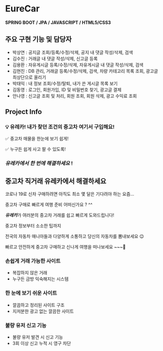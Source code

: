 # EureCar

**SPRING BOOT / JPA / JAVASCRIPT / HTML5/CSS3**

## 주요 구현 기능 및 담당자
- 박상연 : 공지글 조회/등록/수정/삭제, 공지 내 댓글 작성/삭제, 검색
- 김수진 : 거래글 내 댓글 작성/삭제, 신고글 등록
- 김용환 : 자유게시글 등록/수정/삭제, 자유게시글 내 댓글 작성/삭제, 검색
- 김현진 : DB 관리, 거래글 등록/수정/삭제, 검색, 차량 카테고리 목록 조회, 광고글 최상단으로 올리기
- 박태익 : 내 정보 조회/수정/탈퇴, 내가 쓴 게시글 목록 보기
- 김동영 : 로그인, 회원가입, ID 및 비밀번호 찾기, 광고글 결제
- 안나영 : 신고글 조회 및 처리, 회원 조회, 회원 삭제, 광고 수익료 조회

## Project Info

### 💡 유레카! 내가 찾던 조건의 중고차 여기서 구입해요!

✅ 중고차 매물을 한눈에 보기 쉽게!

✅ 누구든 쉽게 사고 팔 수 있도록!

### ***유레카**에서 한 번에 해결하세요* !

## 중고차 직거래 유레카에서 해결하세요

코로나 19로 신차 구매하려면 아직도 최소 몇 달은 기다려야 하는 요즘…

중고차 구매로 빠르게 여행 준비 어떠신가요 ? ^^

***유레카***가 여러분의 중고차 거래를 쉽고 빠르게 도와드립니다!

중고차 정보부터 소소한 팁까지

전국의 자동차 매니아들과 다양하게 소통하고 당신의 자동차를 뽐내보세요 😉

빠르고 안전하게 중고차 구매하고 신나게 여행을 떠나보세요 ~~~🚗

### 손쉽게 거래 가능한  사이트

- 복잡하지 않은 거래
- 누구든 금방 익숙해지는 시스템

### 한 눈에 보기 쉬운 사이트

- 깔끔하고 정리된 사이트 구조
- 지저분한 광고 없는 깔끔한 사이트

### 불량 유저 신고 기능

- 불량 유저 발견 시 신고 기능
- 3회 이상 신고 누적 시 영구 차단
